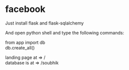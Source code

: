# facebook

Just install flask and flask-sqlalchemy

And open python shell and type the following commands:

from app import db<br>
db.create_all()

landing page at => /<br>
database is at => /soubhik
